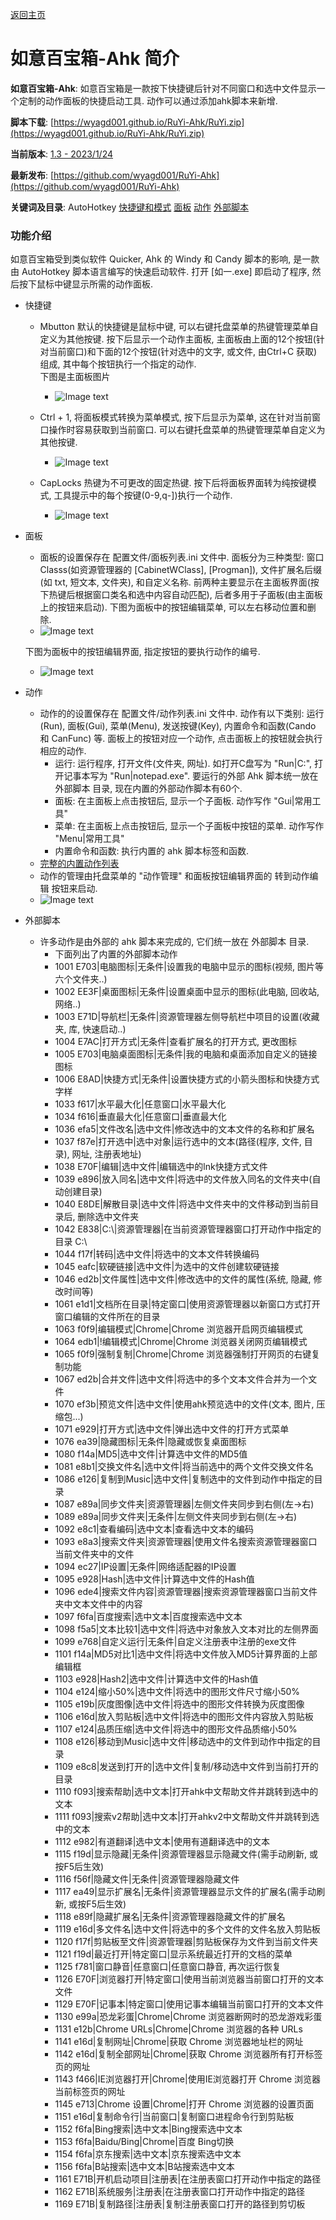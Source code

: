 ﻿---
layout: default
---

[返回主页](http://wyagd001.github.io)

# [](#header-2) 如意百宝箱-Ahk 简介

**如意百宝箱-Ahk**: 如意百宝箱是一款按下快捷键后针对不同窗口和选中文件显示一个定制的动作面板的快捷启动工具. 动作可以通过添加ahk脚本来新增.  

**脚本下载**: [https://wyagd001.github.io/RuYi-Ahk/RuYi.zip](https://wyagd001.github.io/RuYi-Ahk/RuYi.zip)  

**当前版本**: [1.3 - 2023/1/24](history.md)

**最新发布**: [https://github.com/wyagd001/RuYi-Ahk](https://github.com/wyagd001/RuYi-Ahk)  

**关键词及目录**: AutoHotkey [快捷键和模式](#hotkey) [面板](#Board)  [动作](#Action)  [外部脚本](#Script)

### [](#header-3)功能介绍
如意百宝箱受到类似软件 Quicker, Ahk 的 Windy 和 Candy 脚本的影响, 是一款由 AutoHotkey 脚本语言编写的快速启动软件. 打开 [如一.exe] 即启动了程序, 然后按下鼠标中键显示所需的动作面板.  
- <span id="hotkey">快捷键</span>
  - Mbutton 默认的快捷键是鼠标中键, 可以右键托盘菜单的热键管理菜单自定义为其他按键. 按下后显示一个动作主面板, 主面板由上面的12个按钮(针对当前窗口)和下面的12个按钮(针对选中的文字, 或文件, 由Ctrl+C 获取)组成, 其中每个按钮执行一个指定的动作.  
    下图是主面板图片
    - ![Image text](../img/主面板.jpg)  

  - Ctrl + 1, 将面板模式转换为菜单模式, 按下后显示为菜单, 这在针对当前窗口操作时容易获取到当前窗口.  可以右键托盘菜单的热键管理菜单自定义为其他按键.
    - ![Image text](../img/菜单模式.jpg)

  - CapLocks 热键为不可更改的固定热键. 按下后将面板界面转为纯按键模式, 工具提示中的每个按键(0-9,q-])执行一个动作.  
    - ![Image text](../img/按键模式.jpg)  

- <span id="Board">面板</span>
  - 面板的设置保存在 配置文件/面板列表.ini 文件中. 面板分为三种类型: 窗口 Classs(如资源管理器的 [CabinetWClass], [Progman]), 文件扩展名后缀(如 txt, 短文本, 文件夹), 和自定义名称. 前两种主要显示在主面板界面(按下热键后根据窗口类名和选中内容自动匹配), 后者多用于子面板(由主面板上的按钮来启动).
  下图为面板中的按钮编辑菜单, 可以左右移动位置和删除.
  - ![Image text](../img/面板按钮编辑.jpg)  

  下图为面板中的按钮编辑界面, 指定按钮的要执行动作的编号.
  - ![Image text](../img/按钮编辑.jpg)

- <span id="Action">动作</span>
  - 动作的的设置保存在 配置文件/动作列表.ini 文件中. 动作有以下类别: 运行(Run), 面板(Gui), 菜单(Menu), 发送按键(Key), 内置命令和函数(Cando 和 CanFunc) 等. 面板上的按钮对应一个动作, 点击面板上的按钮就会执行相应的动作.  
     - 运行: 运行程序, 打开文件(文件夹, 网址). 如打开C盘写为 "Run&#124;C:", 打开记事本写为 "Run&#124;notepad.exe". 要运行的外部 Ahk 脚本统一放在 外部脚本 目录, 现在内置的外部动作脚本有60个.  
     - 面板: 在主面板上点击按钮后, 显示一个子面板. 动作写作 "Gui&#124;常用工具"  
     - 菜单: 在主面板上点击按钮后, 显示一个子面板中按钮的菜单.  动作写作 "Menu&#124;常用工具"  
     - 内置命令和函数: 执行内置的 ahk 脚本标签和函数.  
  -  [完整的内置动作列表](ActionList.md)  
  - 动作的管理由托盘菜单的 "动作管理" 和面板按钮编辑界面的 转到动作编辑 按钮来启动.  
  - ![Image text](../img/动作管理.jpg)

- <span id="Script">外部脚本</span>
  - 许多动作是由外部的 ahk 脚本来完成的, 它们统一放在 外部脚本 目录.
     - 下面列出了内置的外部脚本动作
     - 1001	E703&#124;电脑图标&#124;无条件&#124;设置我的电脑中显示的图标(视频, 图片等六个文件夹..)
     - 1002	EE3F&#124;桌面图标&#124;无条件&#124;设置桌面中显示的图标(此电脑, 回收站, 网络..)
     - 1003	E71D&#124;导航栏&#124;无条件&#124;资源管理器左侧导航栏中项目的设置(收藏夹, 库, 快速启动..)
     - 1004	E7AC&#124;打开方式&#124;无条件&#124;查看扩展名的打开方式, 更改图标
     - 1005	E703&#124;电脑桌面图标&#124;无条件&#124;我的电脑和桌面添加自定义的链接图标
     - 1006	E8AD&#124;快捷方式&#124;无条件&#124;设置快捷方式的小箭头图标和快捷方式字样
     - 1033	f617&#124;水平最大化&#124;任意窗口&#124;水平最大化
     - 1034	f616&#124;垂直最大化&#124;任意窗口&#124;垂直最大化
     - 1036	efa5&#124;文件改名&#124;选中文件&#124;修改选中的文本文件的名称和扩展名
     - 1037	f87e&#124;打开选中&#124;选中对象&#124;运行选中的文本(路径(程序, 文件, 目录), 网址, 注册表地址)
     - 1038	E70F&#124;编辑&#124;选中文件&#124;编辑选中的lnk快捷方式文件
     - 1039	e896&#124;放入同名&#124;选中文件&#124;将选中的文件放入同名的文件夹中(自动创建目录)
     - 1040	E8DE&#124;解散目录&#124;选中文件&#124;将选中文件夹中的文件移动到当前目录后, 删除选中文件夹
     - 1042	E838&#124;C:\\&#124;资源管理器&#124;在当前资源管理器窗口打开动作中指定的目录 C:\\
     - 1044	f17f&#124;转码&#124;选中文件&#124;将选中的文本文件转换编码
     - 1045	eafc&#124;软硬链接&#124;选中文件&#124;为选中的文件创建软硬链接
     - 1046	ed2b&#124;文件属性&#124;选中文件&#124;修改选中的文件的属性(系统, 隐藏, 修改时间等)
     - 1061	e1d1&#124;文档所在目录&#124;特定窗口&#124;使用资源管理器以新窗口方式打开窗口编辑的文件所在的目录
     - 1063	f0f9&#124;编辑模式&#124;Chrome&#124;Chrome 浏览器开启网页编辑模式
     - 1064	edb1&#124;!编辑模式&#124;Chrome&#124;Chrome 浏览器关闭网页编辑模式
     - 1065	f0f9&#124;强制复制&#124;Chrome&#124;Chrome 浏览器强制打开网页的右键复制功能
     - 1067	ed2b&#124;合并文件&#124;选中文件&#124;将选中的多个文本文件合并为一个文件
     - 1070	ef3b&#124;预览文件&#124;选中文件&#124;使用ahk预览选中的文件(文本, 图片, 压缩包...)
     - 1071	e929&#124;打开方式&#124;选中文件&#124;弹出选中文件的打开方式菜单
     - 1076	ea39&#124;隐藏图标&#124;无条件&#124;隐藏或恢复桌面图标
     - 1080	f14a&#124;MD5&#124;选中文件&#124;计算选中文件的MD5值
     - 1081	e8b1&#124;交换文件名&#124;选中文件&#124;将当前选中的两个文件交换文件名
     - 1086	e126&#124;复制到Music&#124;选中文件&#124;复制选中的文件到动作中指定的目录
     - 1087	e89a&#124;同步文件夹&#124;资源管理器&#124;左侧文件夹同步到右侧(左→右)
     - 1089	e89a&#124;同步文件夹&#124;无条件&#124;左侧文件夹同步到右侧(左→右)
     - 1092	e8c1&#124;查看编码&#124;选中文本&#124;查看选中文本的编码
     - 1093	e8a3&#124;搜索文件夹&#124;资源管理器&#124;使用文件名搜索资源管理器窗口当前文件夹中的文件
     - 1094	ec27&#124;IP设置&#124;无条件&#124;网络适配器的IP设置
     - 1095	e928&#124;Hash&#124;选中文件&#124;计算选中文件的Hash值
     - 1096	ede4&#124;搜索文件内容&#124;资源管理器&#124;搜索资源管理器窗口当前文件夹中文本文件中的内容
     - 1097	f6fa&#124;百度搜索&#124;选中文本&#124;百度搜索选中文本
     - 1098	f5a5&#124;文本比较1&#124;选中文件&#124;将选中对象放入文本对比的左侧界面
     - 1099	e768&#124;自定义运行&#124;无条件&#124;自定义注册表中注册的exe文件
     - 1101	f14a&#124;MD5对比1&#124;选中文件&#124;将选中文件放入MD5计算界面的上部编辑框
     - 1103	e928&#124;Hash2&#124;选中文件&#124;计算选中文件的Hash值
     - 1104	e124&#124;缩小50%&#124;选中文件&#124;将选中的图形文件尺寸缩小50%
     - 1105	e19b&#124;灰度图像&#124;选中文件&#124;将选中的图形文件转换为灰度图像
     - 1106	e16d&#124;放入剪贴板&#124;选中文件&#124;将选中的图形文件内容放入剪贴板
     - 1107	e124&#124;品质压缩&#124;选中文件&#124;将选中的图形文件品质缩小50%
     - 1108	e126&#124;移动到Music&#124;选中文件&#124;移动选中的文件到动作中指定的目录
     - 1109	e8c8&#124;发送到打开的&#124;选中文件&#124;复制/移动选中文件到当前打开的目录
     - 1110	f093&#124;搜索帮助&#124;选中文本&#124;打开ahk中文帮助文件并跳转到选中的文本
     - 1111	f093&#124;搜索v2帮助&#124;选中文本&#124;打开ahkv2中文帮助文件并跳转到选中的文本
     - 1112	e982&#124;有道翻译&#124;选中文本&#124;使用有道翻译选中的文本
     - 1115	f19d&#124;显示隐藏&#124;无条件&#124;资源管理器显示隐藏文件(需手动刷新, 或按F5后生效)
     - 1116	f56f&#124;隐藏文件&#124;无条件&#124;资源管理器隐藏文件
     - 1117	ea49&#124;显示扩展名&#124;无条件&#124;资源管理器显示文件的扩展名(需手动刷新, 或按F5后生效)
     - 1118	e89f&#124;隐藏扩展名&#124;无条件&#124;资源管理器隐藏文件的扩展名
     - 1119	e16d&#124;多文件名&#124;选中文件&#124;将选中的多个文件的文件名放入剪贴板
     - 1120	f17f&#124;剪贴板至文件&#124;资源管理器&#124;剪贴板保存为文件到当前文件夹
     - 1121	f19d&#124;最近打开&#124;特定窗口&#124;显示系统最近打开的文档的菜单
     - 1125	f781&#124;窗口静音&#124;任意窗口&#124;任意窗口静音, 再次运行恢复
     - 1126	E70F&#124;浏览器打开&#124;特定窗口&#124;使用当前浏览器当前窗口打开的文本文件
     - 1129	E70F&#124;记事本&#124;特定窗口&#124;使用记事本编辑当前窗口打开的文本文件
     - 1130	e99a&#124;恐龙彩蛋&#124;Chrome&#124;Chrome 浏览器断网时的恐龙游戏彩蛋
     - 1131	e12b&#124;Chrome URLs&#124;Chrome&#124;Chrome 浏览器的各种 URLs
     - 1141	e16d&#124;复制网址&#124;Chrome&#124;获取 Chrome 浏览器地址栏的网址
     - 1142	e16d&#124;复制全部网址&#124;Chrome&#124;获取 Chrome 浏览器所有打开标签页的网址
     - 1143	f466&#124;IE浏览器打开&#124;Chrome&#124;使用IE浏览器打开 Chrome 浏览器当前标签页的网址
     - 1145	e713&#124;Chrome 设置&#124;Chrome&#124;打开 Chrome 浏览器的设置页面
     - 1151	e16d&#124;复制命令行&#124;当前窗口&#124;复制窗口进程命令行到剪贴板
     - 1152	f6fa&#124;Bing搜索&#124;选中文本&#124;Bing搜索选中文本
     - 1153	f6fa&#124;Baidu/Bing&#124;Chrome&#124;百度 Bing切换
     - 1154	f6fa&#124;京东搜索&#124;选中文本&#124;京东搜索选中文本
     - 1156	f6fa&#124;B站搜索&#124;选中文本&#124;B站搜索选中文本
     - 1161	E71B&#124;开机启动项目&#124;注册表&#124;在注册表窗口打开动作中指定的路径
     - 1162	E71B&#124;系统服务&#124;注册表&#124;在注册表窗口打开动作中指定的路径  
     - 1169	E71B&#124;复制路径&#124;注册表&#124;复制注册表窗口打开的路径到剪切板  
 
 

